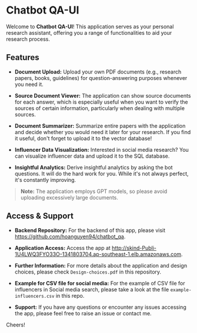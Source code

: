 
# Chatbot QA-UI

Welcome to **Chatbot QA-UI**! This application serves as your personal research assistant, offering you a range of functionalities to aid your research process.

## Features

- **Document Upload:** Upload your own PDF documents (e.g., research papers, books, guidelines) for question-answering purposes whenever you need it.

- **Source Document Viewer:** The application can show source documents for each answer, which is especially useful when you want to verify the sources of certain information, particularly when dealing with multiple sources.

- **Document Summarizer:** Summarize entire papers with the application and decide whether you would need it later for your research. If you find it useful, don't forget to upload it to the vector database!

- **Influencer Data Visualization:** Interested in social media research? You can visualize influencer data and upload it to the SQL database.

- **Insightful Analytics:** Derive insightful analytics by asking the bot questions. It will do the hard work for you. While it's not always perfect, it's constantly improving.

> **Note:** The application employs GPT models, so please avoid uploading excessively large documents.

## Access & Support

- **Backend Repository:** For the backend of this app, please visit https://github.com/hoanguyen94/chatbot_qa.

- **Application Access:** Access the app at http://skind-Publi-1U4LWQ3FYO33O-1341803704.ap-southeast-1.elb.amazonaws.com.

- **Further Information:** For more details about the application and design choices, please check `Design-choices.pdf` in this repository.

- **Example for CSV file for social media:** For the example of CSV file for influencers in Social media search, please take a look at the file `example-influencers.csv` in this repo.

- **Support:** If you have any questions or encounter any issues accessing the app, please feel free to raise an issue or contact me.

Cheers!
